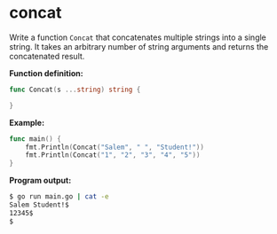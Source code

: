 # concat


Write a function `Concat` that concatenates multiple strings into a single string. It takes an arbitrary number of string arguments and returns the concatenated result.

**Function definition:**

```go
func Concat(s ...string) string {

}
```

**Example:**

```go
func main() {
    fmt.Println(Concat("Salem", " ", "Student!"))
    fmt.Println(Concat("1", "2", "3", "4", "5"))
}
```

**Program output:**

```sh
$ go run main.go | cat -e
Salem Student!$
12345$
$
```
